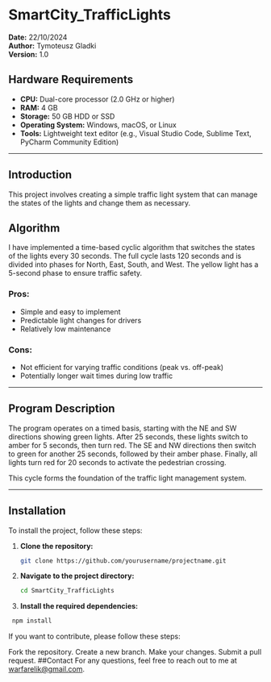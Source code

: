 # SmartCity_TrafficLights

**Date:** 22/10/2024  
**Author:** Tymoteusz Gladki  
**Version:** 1.0  

## Hardware Requirements
- **CPU:** Dual-core processor (2.0 GHz or higher)
- **RAM:** 4 GB
- **Storage:** 50 GB HDD or SSD
- **Operating System:** Windows, macOS, or Linux
- **Tools:** Lightweight text editor (e.g., Visual Studio Code, Sublime Text, PyCharm Community Edition)

---

## Introduction
This project involves creating a simple traffic light system that can manage the states of the lights and change them as necessary.

## Algorithm
I have implemented a time-based cyclic algorithm that switches the states of the lights every 30 seconds. The full cycle lasts 120 seconds and is divided into phases for North, East, South, and West. The yellow light has a 5-second phase to ensure traffic safety.

### Pros:
- Simple and easy to implement
- Predictable light changes for drivers
- Relatively low maintenance

### Cons:
- Not efficient for varying traffic conditions (peak vs. off-peak)
- Potentially longer wait times during low traffic

---

## Program Description
The program operates on a timed basis, starting with the NE and SW directions showing green lights. After 25 seconds, these lights switch to amber for 5 seconds, then turn red. The SE and NW directions then switch to green for another 25 seconds, followed by their amber phase. Finally, all lights turn red for 20 seconds to activate the pedestrian crossing.

This cycle forms the foundation of the traffic light management system.

---
## Installation

To install the project, follow these steps:

1. **Clone the repository:**
   ```bash
   git clone https://github.com/yourusername/projectname.git
2. **Navigate to the project directory:**
    ```bash
   cd SmartCity_TrafficLights
4. **Install the required dependencies:**
  ```bash
   npm install

```
   

If you want to contribute, please follow these steps:

Fork the repository.
Create a new branch.
Make your changes.
Submit a pull request.
##Contact
For any questions, feel free to reach out to me at warfarelik@gmail.com.

